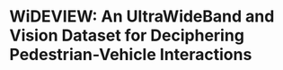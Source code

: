 <h1>WiDEVIEW: An UltraWideBand and Vision Dataset for Deciphering Pedestrian-Vehicle Interactions</h1>
<p align="center">
